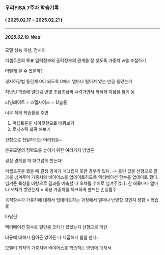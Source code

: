 ### 우리FISA 7주차 학습기록
#### ( 2025.02.17 ~ 2025.02.21 )
***
##### 2025.02.19. Wed
모델 성능 개선, 전처리


퍼셉트론의 목표
입력정보와 출력정보의 관계를 잘 찾도록 가중치 w를 조절하기 

어떻게 알 수 있을까?

경사하강법 
틀린게 0이 되도록 
0에서 얼마나 떨어져 있는 만큼 틀렸는가

지난번 학습에 얼만큼 반영 조금조금씩 내려가면서 최적화 지점을 찾게 됨

러닝레이트 = 스텝사이즈 = 학습률

너무 적게 학습률을 주면

1. 퍼셉트론을 사이킷런으로 바꿔보기
2. 로지스틱 회귀 해보기


선형으로 전달하기는 어려워요~

분류모델의 정확도를 높이기 위한 여러가지 방법론

결정 경계를 더 매끄럽게 만든다!


퍼셉트론을 했을 때 결정 경계가 매끄럽지 못한 경우가 있다.
-> 틀린 값을 선형으로 결과를 넘겨주어 가중치와 바이어스를 업데이트하도록 액티베이션 함수를 업데이트 했다.
넘겨준 특성을 바탕으로 결과를 예측할 때 오차를 수치로 넘겨주었다.
한 에폭마다 얼마나 오차가 쌓였는지 = 비용
가중치를 체크하게 만드는 손실함수 

목적함수가 가중치에 대해서 업데이트하는 과정에서 얼마나 반영할 것인지 정함 = 학습률


아달린

액티베이션 함수로 얼만큼 오차가 있었는지 선형으로 리턴

비용에 대해서 음이든 양이든 다 제곱해서 합을 한다.

모델이 최적의 가중치와 바이어스를 학습하는 방법에 대해서 

